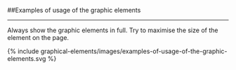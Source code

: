 <section id="graphical-elements-page-good-examples">
</section>

##Examples of usage of the graphic elements
<hr>
Always show the graphic elements in full. Try to maximise the size of the element on the page.

{% include graphical-elements/images/examples-of-usage-of-the-graphic-elements.svg %}